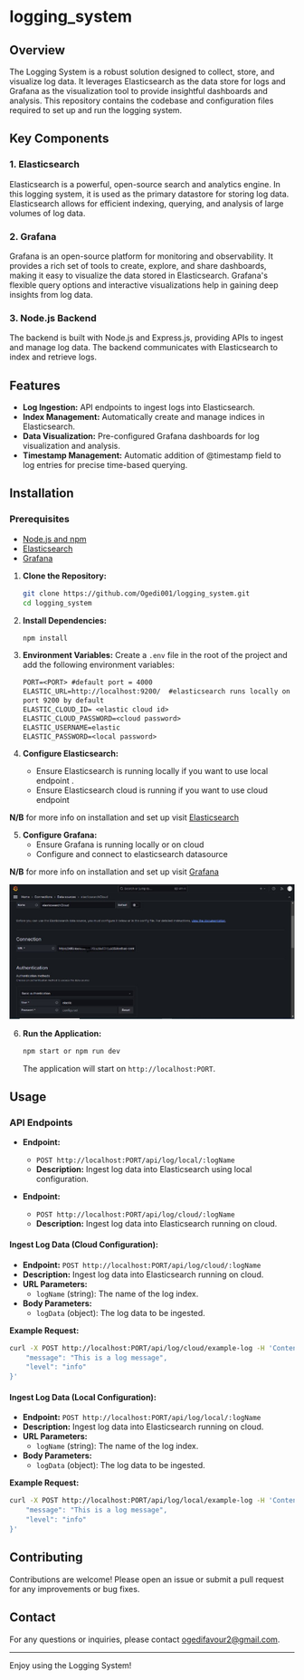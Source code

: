 # logging_system

## Overview
The Logging System is a robust solution designed to collect, store, and visualize log data. It leverages Elasticsearch as the data store for logs and Grafana as the visualization tool to provide insightful dashboards and analysis. This repository contains the codebase and configuration files required to set up and run the logging system.

## Key Components
### 1. Elasticsearch
Elasticsearch is a powerful, open-source search and analytics engine. In this logging system, it is used as the primary datastore for storing log data. Elasticsearch allows for efficient indexing, querying, and analysis of large volumes of log data.

### 2. Grafana
Grafana is an open-source platform for monitoring and observability. It provides a rich set of tools to create, explore, and share dashboards, making it easy to visualize the data stored in Elasticsearch. Grafana's flexible query options and interactive visualizations help in gaining deep insights from log data.

### 3. Node.js Backend
The backend is built with Node.js and Express.js, providing APIs to ingest and manage log data. The backend communicates with Elasticsearch to index and retrieve logs.

## Features

 - **Log Ingestion:** API endpoints to ingest logs into Elasticsearch.
 - **Index Management:** Automatically create and manage indices in Elasticsearch.
 - **Data Visualization:** Pre-configured Grafana dashboards for log visualization and analysis.
 - **Timestamp Management:** Automatic addition of @timestamp field to log entries for precise time-based querying.

## Installation


### Prerequisites
- [Node.js and npm](https://nodejs.org/)
- [Elasticsearch](https://www.elastic.co/guide/en/elasticsearch/reference/8.13/setup.html)
- [Grafana](https://grafana.com/docs/grafana/latest/)


1. **Clone the Repository:**
    ```sh
    git clone https://github.com/Ogedi001/logging_system.git
    cd logging_system
    ```

2. **Install Dependencies:**
    ```sh
    npm install
    ```

3. **Environment Variables:**
    Create a `.env` file in the root of the project and add the following environment variables:
    ```env
    PORT=<PORT> #default port = 4000
    ELASTIC_URL=http://localhost:9200/  #elasticsearch runs locally on port 9200 by default
    ELASTIC_CLOUD_ID= <elastic cloud id>
    ELASTIC_CLOUD_PASSWORD=<cloud password>
    ELASTIC_USERNAME=elastic
    ELASTIC_PASSWORD=<local password> 
    ```

4. **Configure Elasticsearch:**
    - Ensure Elasticsearch is running locally if you want to use local endpoint .
    - Ensure Elasticsearch cloud is running if you want to use cloud endpoint

 **N/B** for more info on installation and set up visit [Elasticsearch](https://www.elastic.co/guide/en/elasticsearch/reference/8.13/setup.html)

5. **Configure Grafana:**
    - Ensure Grafana is running locally or on cloud
    - Configure and connect to elasticsearch datasource

 **N/B** for more info on installation and set up visit [Grafana](https://grafana.com/docs/grafana/latest/)

![alt text](<src/assets/grafana es config.jpg>)


6. **Run the Application:**
    ```sh
    npm start or npm run dev
    ```

    The application will start on `http://localhost:PORT`.



## Usage

### API Endpoints

- **Endpoint:**
  - `POST http://localhost:PORT/api/log/local/:logName`
  - **Description:** Ingest log data into Elasticsearch using local configuration.
  
- **Endpoint:**
  - `POST http://localhost:PORT/api/log/cloud/:logName`
  - **Description:** Ingest log data into Elasticsearch running on cloud.

#### Ingest Log Data (Cloud Configuration):

- **Endpoint:** `POST http://localhost:PORT/api/log/cloud/:logName`
- **Description:** Ingest log data into Elasticsearch running on cloud.
- **URL Parameters:**
  - `logName` (string): The name of the log index.
- **Body Parameters:**
  - `logData` (object): The log data to be ingested.

**Example Request:**
```sh
curl -X POST http://localhost:PORT/api/log/cloud/example-log -H 'Content-Type: application/json' -d '{
    "message": "This is a log message",
    "level": "info"
}'
```

#### Ingest Log Data (Local Configuration):

- **Endpoint:** `POST http://localhost:PORT/api/log/local/:logName`
- **Description:** Ingest log data into Elasticsearch running on cloud.
- **URL Parameters:**
  - `logName` (string): The name of the log index.
- **Body Parameters:**
  - `logData` (object): The log data to be ingested.

**Example Request:**
```sh
curl -X POST http://localhost:PORT/api/log/local/example-log -H 'Content-Type: application/json' -d '{
    "message": "This is a log message",
    "level": "info"
}'
```

## Contributing
Contributions are welcome! Please open an issue or submit a pull request for any improvements or bug fixes.

## Contact
For any questions or inquiries, please contact ogedifavour2@gmail.com.

---

Enjoy using the Logging System!

